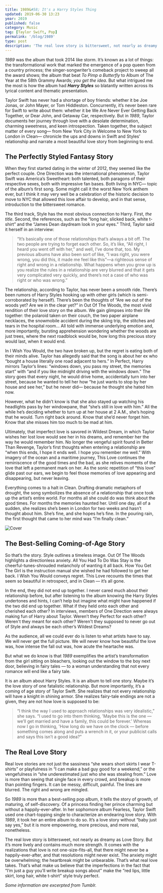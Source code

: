 ```yaml
---
title: 1989&#58; It's a Harry Styles Thing
updated: 2019-06-30 13:23
year: 2019
published: false
category: Music
tag: [Taylor Swift, Pop]
permalink: '/blog/1989'
type: post
description: 'The real love story is bittersweet, not nearly as dreamy as Love Story. But it’s more lively and contains much more strength. It comes with the realizations that love is not one-size-fits-all, that there might never be a happily-ever-after, and that resolutions might never exist.'
---
```


_1989_ was the album that took 2014 like storm. It’s known as a lot of things: the transformational work that marked the emergence of a pop queen from a country princess; the singer-songwriter’s comeback project to sweep all the award shows; the album that beat _To Pimp a Butterfly_ to Album of The Year at the 58th Grammy Awards; _you get the idea_. But what intrigued me the most is how the album had **_Harry Styles_** so blatantly written across its lyrical content and thematic presentation.

Taylor Swift has never had a shortage of boy friends: whether it be Joe Jonas, or John Mayer, or Tom Hiddleston. Concurrently, it’s never been rare for Swift to write about them: whether it be We Are Never Ever Getting Back Together, or Dear John, and Getaway Car, respectively. But in _1989_, Taylor documents her journey through love with a desolate determination, charming sweetness, and keen introspection. Taken together, the subject matter of every song— from New York City in Welcome to New York to London in Clean— chronicle the ups and downs in Swift and Styles’ relationship and narrate a most beautiful love story from beginning to end.

<!-- ![Cover](https://hips.hearstapps.com/cosmouk.cdnds.net/14/37/nrm_1410270679-taylor-swift-harry-styles-hasnt-dated-rolling-stone-interview-cosmopolitan.jpg) -->

## The Perfectly Styled Fantasy Story

When they first started dating in the winter of 2012, they seemed like the perfect couple. One Direction was the international phenomenon, Taylor Swift was America’s Sweetheart: both talented, both paragons of their respective sexes, both with impressive fan bases. Both living in NYC— topic of the album’s first song. Some might call it the worst New York anthem ever, but I think it may very well be a celebration of the historic decision to move to NYC that allowed this love affair to develop, and in that sense, introduction to the bittersweet romance.

The third track, Style has the most obvious connection to Harry. First, _the title_. Second, the references, such as the “long hair, slicked back, white t-shirt” and the “James Dean daydream look in your eyes.” Third, Taylor said it herself in an interview:

> “It’s basically one of those relationships that’s always a bit off. The two people are trying to forget each other. So, it’s like, “All right, I heard you went off with her,” and well, I’ve done that, too. My previous albums have also been sort of like, “I was right, you were wrong, you did this, it made me feel like this"—a righteous sense of right and wrong in a relationship. What happens when you grow up is you realize the rules in a relationship are very blurred and that it gets very complicated very quickly, and there’s not a case of who was right or who was wrong.”

The relationship, according to Taylor, has never been a smooth ride. There’s been rumors of Harry Styles hooking up with other girls (which is semi-corroborated by herself). There’s been the thoughts of “Are we out of the woods yet? Are we in the clear yet?” in Out Of The Woods, the most vivid rendition of their love story on the album. We gain glimpses into their life together: the polaroid taken on their couch, the two paper airplane necklaces, the snowmobile accident during the skiing trip, the stitches and tears in the hospital room… All told with immense underlying emotion and, more importantly, bursting apprehension wondering whether the woods are just trees, where the next roadblock would be, how long this precious story would last, when it would end.

In I Wish You Would, the two have broken up, but the regret is eating both of their minds alive. Taylor has allegedly said that the song is about her ex who “bought a house literally one road adjacent to hers.” In Perfect, Harry mirrors Taylor’s lines: “windows down, you pass my street, the memories start” with “and if you like midnight driving with the windows down.” The story goes that every night, he would drive home, accidentally turn into her street, because he wanted to tell her how “he just wants to stop by her house and see her,” but he never did— because he thought she hated him now.

However, what he didn’t know is that she also stayed up watching his headlights pass by her windowpane, that “she’s still in love with him.” All the while he’s deciding whether to turn up at her house at 2 A.M., she’s hoping that he would. Turn right back around. Know that she’d never forget him. Know that she misses him too much to be mad at him.

Ultimately, that imperfect love is savored in Wildest Dream, in which Taylor wishes her lost love would see her in his dreams, and remember her the way he would remember him. No longer the vengeful spirit found in Better Than Revenge, Taylor’s first thoughts when entering a relationship are “when this ends, I hope it ends well. I hope you remember me well.” With imagery of the ocean and a maritime journey, This Love continues the reminiscence of the good times and the bad, as she relives moments of the love that left a permanent mark on her. As the sonic repetition of “this love” glide past our ears, we begin to feel those memories of love appearing and disappearing, but never leaving.

Everything comes to a halt in Clean. Drafting dramatic metaphors of drought, the song symbolizes the absence of a relationship that once took up the artist’s entire world. For months all she could do was think about the good times. For months the memories haunted her. Until one day, all of a sudden, she realizes she’s been in London for two weeks and hasn’t thought about him. She’s fine, and she hopes he’s fine. In the pouring rain, the first thought that came to her mind was “I’m finally clean.”

![Cover](/blogimages/1989.jpg)

## The Best-Selling Coming-of-Age Story

So that’s the story. Style outlines a timeless image. Out Of The Woods highlights a directionless anxiety. All You Had To Do Was Stay is the cheerful-tunes-shrouded melancholy of wanting it all back. How You Get The Girl is the instruction manual she wished he had followed to get her back. I Wish You Would conveys regret. This Love recounts the times that seem so beautiful in retrospect, and in Clean — it’s all gone.

In the end, they did not end up together. I never cared much about their relationship before, but after listening to the album knowing the Harry Styles undertones and hints, I can’t help but imagine what might have happened if the two did end up together. What if they held onto each other and cherished each other? In interviews, members of One Direction were always making fun of Harry about Taylor. Weren’t they Perfect for each other? Weren't they meant for each other? Weren't they supposed to never go out of Style and always be each other’s Wildest Dreams?

As the audience, all we could ever do is listen to what artists have to say. We will never get the full picture. We will never know how beautiful the love was, how intense the fall out was, how acute the heartache was.

But what we do know is that _1989_ exemplifies the artist’s transformation from the girl sitting on bleachers, looking out the window to the boy next door, believing in fairy tales — to a woman understanding that not every romance will end like a fairy tale.

It is an album about Harry Styles. It is an album to tell one story. Maybe it’s the love story of one fatalistic relationship. But more importantly, it’s a coming of age story of Taylor Swift. She realizes that not every relationship will have a knight in shining armor. She realizes fairy-tale endings are not a given, they are not how love is supposed to be:

> “I think the way I used to approach relationships was very idealistic,” she says. “I used to go into them thinking, 'Maybe this is the one — we’ll get married and have a family, this could be forever.’ Whereas now I go in thinking, 'How long do we have on the clock — before something comes along and puts a wrench in it, or your publicist calls and says this isn’t a good idea?”

<!-- ![Cover](https://live.staticflickr.com/3584/3437428988_efb401a079_z.jpg) -->

## The Real Love Story

Real love stories are not just the sassiness “she wears short skirts I wear T-shirts” or playfulness in “I can make a bad guy good for a weekend,” or the vengefulness in “she underestimated just who she was stealing from.” Love is more than seeing that single face in every crowd, and breakup is more than pointing fingers. It can be messy, difficult, painful. The lines are blurred. The right and wrong are mingled.

So _1989_ is more than a best-selling pop album, it tells the story of growth, of maturing, of self-discovery. Of a princess finding her prince charming but without a happily-ever-after. In her sophomore album Fearless, Taylor Swift used one chart-topping single to characterize an endearing love story. With _1989_, it took her an entire album to do so. It’s a love story without “baby just say yes,” but it is more empowering, more precious, and more real, nonetheless.

The real love story is bittersweet, not nearly as dreamy as Love Story. But it’s more lively and contains much more strength. It comes with the realizations that love is not one-size-fits-all, that there might never be a happily-ever-after, and that resolutions might never exist. The anxiety might be overwhelming; the heartbreak might be unbearable. That’s what real love takes. That’s what make us believe that the imperfections in the fact that “I’m just a guy you’ll write breakup songs about” make the “red lips, little skirt, long hair, white t-shirt” style truly perfect.

_Some information are excerpted from Tumblr._
